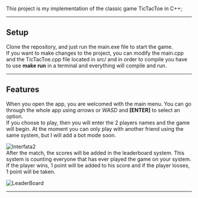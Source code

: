This project is my implementation of the classic game TicTacToe in C++;

---
## Setup
Clone the repository, and just run the main.exe file to start the game.<br>
If you want to make changes to the project, you can modify the main.cpp and the TicTacToe.cpp file located in src/ and in order to compile you have to use **make run** in a terminal and everything will compile and run.

---
##  Features
When you open the app, you are welcomed with the main menu. You can go through the whole app using *arrows* or *WASD* and **[ENTER]** to select an option.<br>
If you choose to play, then you will enter the 2 players names and the game will begin. At the moment you can only play with another friend using the same system, but I will add a bot mode soon.<br>

![Interfata2](https://user-images.githubusercontent.com/118727728/228666711-74182079-16a7-4768-8c32-7eeaf41718cd.png)
<br>
After the match, the scores will be added in the leaderboard system. This system is counting everyone that has ever played the game on your system. If the player wins, 1 point will be added to his score and if the player looses, 1 point will be taken.<br>

![LeaderBoard](https://user-images.githubusercontent.com/118727728/228670028-60d72c5b-61e9-403b-8c92-fe475e56f931.png)

---

